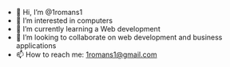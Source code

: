- 👋 Hi, I’m @1romans1
- 👀 I’m interested in computers
- 🌱 I’m currently learning a Web development
- 💞️ I’m looking to collaborate on web development and business applications
- 📫 How to reach me: 1romans1@gmail.com

<!---
1romans1/1romans1 is a ✨ special ✨ repository because its `README.md` (this file) appears on your GitHub profile.
You can click the Preview link to take a look at your changes.
--->
